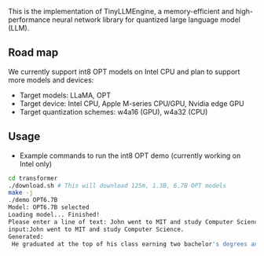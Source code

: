 This is the implementation of TinyLLMEngine, a memory-efficient and high-performance neural network library for quantized large language model (LLM).

## Road map

We currently support int8 OPT models on Intel CPU and plan to support more models and devices:
- Target models: LLaMA, OPT
- Target device: Intel CPU, Apple M-series CPU/GPU, Nvidia edge GPU
- Target quantization schemes: w4a16 (GPU), w4a32 (CPU)

## Usage
- Example commands to run the int8 OPT demo (currently working on Intel only)
``` bash
cd transformer
./download.sh # This will download 125m, 1.3B, 6.7B OPT models
make -j
./demo OPT6.7B
Model: OPT6.7B selected
Loading model... Finished!
Please enter a line of text: John went to MIT and study Computer Science.
input:John went to MIT and study Computer Science.
Generated: 
 He graduated at the top of his class earning two bachelor's degrees and a master's degree all in 3 years.  In 2004 John started working on the website for FUEL.net which was an online community for racing enthusiasts that helped drivers track their vehicles through GPS, track performance with speed sensors and analyze their driving style. This website later become the basis for the "DriveLogger" product. In 2008 he co-founded a company called DriveLogger based in Cambridge, MA. They were funded by the MIT Technology Review Accelerator and are still active today.  FUEL.net was launched in 2001 as a community site to help NASCAR fans track their favorite drivers through GPS. John's first project with FUEL was implementing their API into the "Driver Tracker" website, which allowed users to see exactly where the driver of their choice was in relation to them on the racetrack and what lap they were currently on.  John then moved on to the more complex task of actually running the site itself and maintaining it. During this time he also started work on a product called "Driver Tracker", which allowed users to track where their favorite drivers were at any given time, even if they weren't racing yet.  In 2003 John was

```


